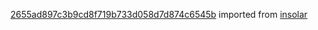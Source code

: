 [2655ad897c3b9cd8f719b733d058d7d874c6545b](https://github.com/insolar/insolar/commit/2655ad897c3b9cd8f719b733d058d7d874c6545b) imported from [insolar](https://github.com/insolar/insolar)
